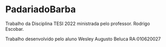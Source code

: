 # PadariadoBarba
Trabalho da Disciplina TESI 2022 ministrada pelo professor. Rodrigo Escobar. 

Trabalho desenvolvido pelo aluno Wesley Augusto Beluca RA:010620027
